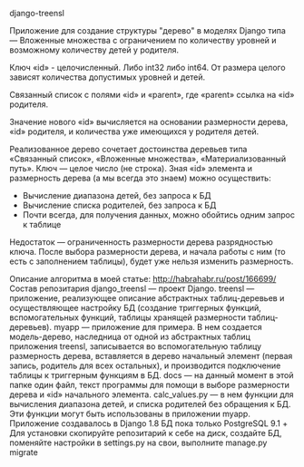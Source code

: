 django-treensl

Приложение для создание структуры "дерево" в моделях Django типа — Вложенные множества с ограничением по количеству уровней и возможному количеству детей у родителя.

Ключ «id» - целочисленный. Либо int32 либо int64. От размера целого зависят количества допустимых уровней и детей.

Связанный список с полями «id» и «parent», где «parent» ссылка на «id» родителя.

Значение нового «id» вычисляется на основании размерности дерева, «id» родителя, и количества уже имеющихся у родителя детей.

Реализованное дерево сочетает достоинства деревьев типа «Связанный список», «Вложенные множества», «Материализованный путь». Ключ — целое число (не строка). Зная «id» элемента и размерность дерева (а мы всегда это знаем) можно осуществить:
- Вычисление диапазона детей, без запроса к БД
- Вычисление списка родителей, без запроса к БД
- Почти всегда, для получения данных, можно обойтись одним запрос к таблице

Недостаток — ограниченность размерности дерева разрядностью ключа. После выбора размерности дерева, и начала работы с ним (то есть с заполнением таблицы), будет уже нельзя изменить размерность.
 
Описание алгоритма в моей статье:
http://habrahabr.ru/post/166699/
Состав репозитария
django_treensl — проект Django.
treensl — приложение, реализующее описание абстрактных таблиц-деревьев и осуществляющее настройку БД (создание триггерных функций, вспомогательных функций, таблицы хранящей размерности таблиц-деревьев).
myapp — приложение для примера. В нем создается модель-дерево, наследница от одной из абстрактных таблиц приложения treensl, записывается во вспомогательную таблицу размерность дерева, вставляется в дерево начальный элемент (первая запись, родитель для всех остальных), и производится подключение таблицы к триггерным функциям в БД.
docs — на данный момент в этой папке один файл, текст программы для помощи в выборе размерности дерева и «id» начального элемента.
calc_values.py — в нем функции для вычисления диапазона детей, и списка родителей без обращения к БД. Эти функции могут быть использованы в приложении myapp.
Приложение создавалось в Django 1.8
БД пока только PostgreSQL 9.1 +
Для установки скопируйте репозитарий к себе на диск, создайте БД, поменяйте настройки в settings.py на свои, выполните manage.py migrate